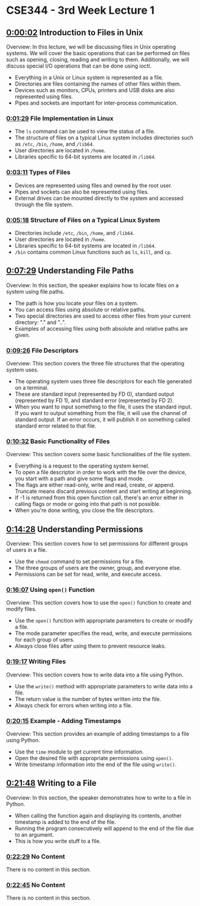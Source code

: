 # CSE344 - 3rd Week Lecture 1

## [0:00:02](https://youtu.be/dmNAR2767AE?t=2s) Introduction to Files in Unix

Overview: In this lecture, we will be discussing files in Unix operating systems. We will cover the basic operations that can be performed on files such as opening, closing, reading and writing to them. Additionally, we will discuss special I/O operations that can be done using ioctl.

- Everything in a Unix or Linux system is represented as a file.
- Directories are files containing the names of other files within them.
- Devices such as monitors, CPUs, printers and USB disks are also represented using files.
- Pipes and sockets are important for inter-process communication.

### [0:01:29](https://youtu.be/dmNAR2767AE?t=89s) File Implementation in Linux

- The `ls` command can be used to view the status of a file.
- The structure of files on a typical Linux system includes directories such as `/etc`, `/bin`, `/home`, and `/lib64`.
- User directories are located in `/home`.
- Libraries specific to 64-bit systems are located in `/lib64`.

### [0:03:11](https://youtu.be/dmNAR2767AE?t=191s) Types of Files

- Devices are represented using files and owned by the root user.
- Pipes and sockets can also be represented using files.
- External drives can be mounted directly to the system and accessed through the file system.

### [0:05:18](https://youtu.be/dmNAR2767AE?t=318s) Structure of Files on a Typical Linux System

- Directories include `/etc`, `/bin`, `/home`, and `/lib64`.
- User directories are located in `/home`.
- Libraries specific to 64-bit systems are located in `/lib64`.
- `/bin` contains common Linux functions such as `ls`, `kill`, and `cp`.

## [0:07:29](https://youtu.be/dmNAR2767AE?t=449s) Understanding File Paths

Overview: In this section, the speaker explains how to locate files on a system using file paths.

- The path is how you locate your files on a system.
- You can access files using absolute or relative paths.
- Two special directories are used to access other files from your current directory: "." and "..".
- Examples of accessing files using both absolute and relative paths are given.

### [0:09:26](https://youtu.be/dmNAR2767AE?t=566s) File Descriptors

Overview: This section covers the three file structures that the operating system uses.

- The operating system uses three file descriptors for each file generated on a terminal.
- These are standard input (represented by FD 0), standard output (represented by FD 1), and standard error (represented by FD 2).
- When you want to input something to the file, it uses the standard input. If you want to output something from the file, it will use the channel of standard output. If an error occurs, it will publish it on something called standard error related to that file.

### [0:10:32](https://youtu.be/dmNAR2767AE?t=632s) Basic Functionality of Files

Overview: This section covers some basic functionalities of the file system.

- Everything is a request to the operating system kernel.
- To open a file descriptor in order to work with the file over the device, you start with a path and give some flags and mode.
- The flags are either read-only, write and read, create, or append. Truncate means discard previous content and start writing at beginning.
- If -1 is returned from this open function call, there's an error either in calling flags or mode or going into that path is not possible.
- When you're done writing, you close the file descriptors.

## [0:14:28](https://youtu.be/dmNAR2767AE?t=868s) Understanding Permissions

Overview: This section covers how to set permissions for different groups of users in a file.

- Use the `chmod` command to set permissions for a file.
- The three groups of users are the owner, group, and everyone else.
- Permissions can be set for read, write, and execute access.

### [0:16:07](https://youtu.be/dmNAR2767AE?t=967s) Using `open()` Function

Overview: This section covers how to use the `open()` function to create and modify files.

- Use the `open()` function with appropriate parameters to create or modify a file.
- The mode parameter specifies the read, write, and execute permissions for each group of users.
- Always close files after using them to prevent resource leaks.

### [0:19:17](https://youtu.be/dmNAR2767AE?t=1157s) Writing Files

Overview: This section covers how to write data into a file using Python.

- Use the `write()` method with appropriate parameters to write data into a file.
- The return value is the number of bytes written into the file.
- Always check for errors when writing into a file.

### [0:20:15](https://youtu.be/dmNAR2767AE?t=1215s) Example - Adding Timestamps

Overview: This section provides an example of adding timestamps to a file using Python.

- Use the `time` module to get current time information.
- Open the desired file with appropriate permissions using `open()`.
- Write timestamp information into the end of the file using `write()`.

## [0:21:48](https://youtu.be/dmNAR2767AE?t=1308s) Writing to a File

Overview: In this section, the speaker demonstrates how to write to a file in Python.

- When calling the function again and displaying its contents, another timestamp is added to the end of the file.
- Running the program consecutively will append to the end of the file due to an argument.
- This is how you write stuff to a file.

### [0:22:29](https://youtu.be/dmNAR2767AE?t=1349s) No Content

There is no content in this section.

### [0:22:45](https://youtu.be/dmNAR2767AE?t=1365s) No Content

There is no content in this section.
